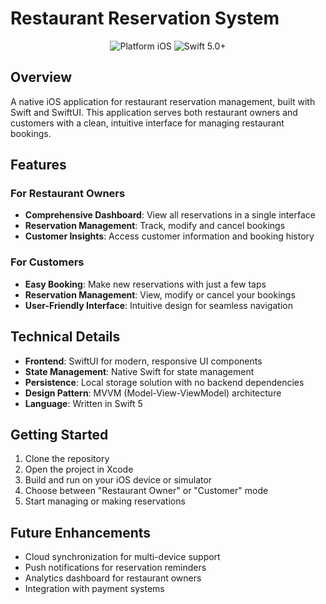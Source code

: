 # Restaurant Reservation System

<p align="center">
  <img src="https://img.shields.io/badge/Platform-iOS-blue.svg" alt="Platform iOS">
  <img src="https://img.shields.io/badge/Swift-5.0+-orange.svg" alt="Swift 5.0+">
</p>

## Overview

A native iOS application for restaurant reservation management, built with Swift and SwiftUI. This application serves both restaurant owners and customers with a clean, intuitive interface for managing restaurant bookings.

## Features

### For Restaurant Owners
- **Comprehensive Dashboard**: View all reservations in a single interface
- **Reservation Management**: Track, modify and cancel bookings
- **Customer Insights**: Access customer information and booking history

### For Customers
- **Easy Booking**: Make new reservations with just a few taps
- **Reservation Management**: View, modify or cancel your bookings
- **User-Friendly Interface**: Intuitive design for seamless navigation

## Technical Details

- **Frontend**: SwiftUI for modern, responsive UI components
- **State Management**: Native Swift for state management
- **Persistence**: Local storage solution with no backend dependencies
- **Design Pattern**: MVVM (Model-View-ViewModel) architecture
- **Language**: Written in Swift 5

## Getting Started

1. Clone the repository
2. Open the project in Xcode
3. Build and run on your iOS device or simulator
4. Choose between "Restaurant Owner" or "Customer" mode
5. Start managing or making reservations

## Future Enhancements

- Cloud synchronization for multi-device support
- Push notifications for reservation reminders
- Analytics dashboard for restaurant owners
- Integration with payment systems 